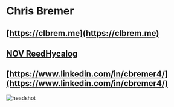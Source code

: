 ﻿# Chris Bremer

## [https://clbrem.me](https://clbrem.me)
## [NOV ReedHycalog](https://www.nov.com/about/our-business-units/reedhycalog)
## [https://www.linkedin.com/in/cbremer4/](https://www.linkedin.com/in/cbremer4/)
![headshot](./linkedin.png)


